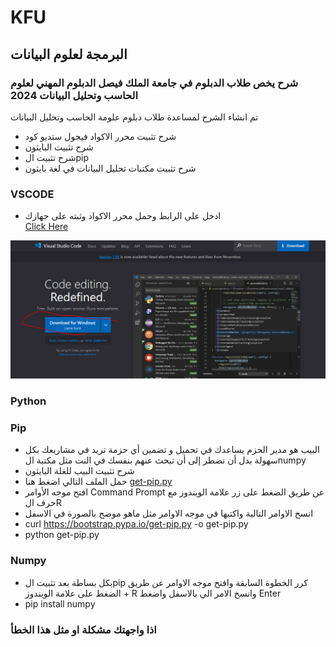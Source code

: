 # KFU 

## البرمجة لعلوم البيانات

### شرح يخص طلاب الدبلوم في جامعة الملك فيصل الدبلوم المهني لعلوم الحاسب وتحليل البيانات 2024

تم انشاء الشرح لمساعدة طلاب دبلوم علومة الحاسب وتحليل البيانات

- شرح تثبيت محرر الاكواد فيجول ستديو كود
- شرح تثبيت البايثون
- شرح تثبيت الpip
- شرح تثبيت مكتبات تحليل البيانات في لغة بايثون

### VSCODE
- ادخل على الرابط وحمل محرر الاكواد وثبته على جهازك  
[Click Here](https://code.visualstudio.com/)
<img src="vscode.PNG" alt="VSCODE" />

### Python
[](https://www.youtube.com/watch?v=02a5T6ktx8M&list=PLDoPjvoNmBAyE_gei5d18qkfIe-Z8mocs&index=2&ab_channel=ElzeroWebSchool)


### Pip
- البيب هو مدير الحزم يساعدك في تحميل و تضمين أي حزمة تريد في مشاريعك بكل سهولة بدل أن تضطر إلى أن تبحث عنهم بنفسك في النت مثل مكتبة الnumpy
- شرح تثبيت البيب للغلة البايثون
- حمل الملف التالي اضغط هنا [get-pip.py](https://bootstrap.pypa.io/get-pip.py)
- افتح موجه الأوامر Command Prompt عن طريق الضغط على زر علامة الويندوز مع حرف الR
- انسخ الاوامر التالية واكتبها في موجه الاوامر مثل ماهو موضح بالصورة في الاسفل
- curl https://bootstrap.pypa.io/get-pip.py -o get-pip.py
- python get-pip.py



### Numpy
- بكل بساطة بعد تثبيت الpip كرر الخطوة السابقة وافتح موجه الاوامر عن طريق الضغط على علامة الويندوز + R وانسخ الامر الي بالاسفل واضغط Enter
- pip install numpy

### اذا واجهتك مشكلة او مثل هذا الخطأ


